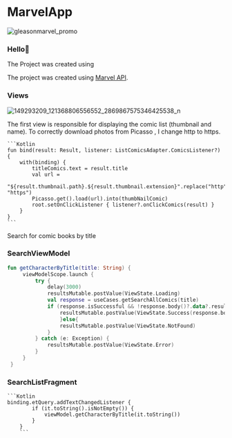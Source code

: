 # MarvelApp

![gleasonmarvel_promo](https://user-images.githubusercontent.com/75754448/107693724-cc24b880-6cae-11eb-98ff-4d0a95e39f6e.jpg)

### Hello👋

The Project was created using

The project was created using [Marvel API](https://developer.marvel.com/). 

### Views
![149293209_121368806556552_2869867575346425538_n](https://user-images.githubusercontent.com/75754448/107694803-13f80f80-6cb0-11eb-9d7e-3518ecfb829a.jpg)

The first view is responsible for displaying the comic list (thumbnail and name). To correctly download photos
from Picasso , I change http to https.

    ```Kotlin
    fun bind(result: Result, listener: ListComicsAdapter.ComicsListener?) {
        with(binding) {
            titleComics.text = result.title
            val url =
                "${result.thumbnail.path}.${result.thumbnail.extension}".replace("http", "https")
            Picasso.get().load(url).into(thumbNailComic)
            root.setOnClickListener { listener?.onClickComics(result) }
        }
    }
    ```
    
Search for comic books by title



### SearchViewModel

   ```Kotlin
fun getCharacterByTitle(title: String) {
        viewModelScope.launch {
            try {
                delay(3000)
                resultsMutable.postValue(ViewState.Loading)
                val response = useCases.getSearchAllComics(title)
                if (response.isSuccessful && !response.body()?.data?.results.isNullOrEmpty() ) {
                    resultsMutable.postValue(ViewState.Success(response.body()?.data?.results))
                    }else{
                    resultsMutable.postValue(ViewState.NotFound)
                }
            } catch (e: Exception) {
                resultsMutable.postValue(ViewState.Error)
            }
        }
    }
```
   
   ### SearchListFragment
    ```Kotlin
    binding.etQuery.addTextChangedListener {
            if (it.toString().isNotEmpty()) {
                viewModel.getCharacterByTitle(it.toString())
            }
        }
        ```

